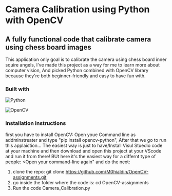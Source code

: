 # Camera Calibration using Python with OpenCV

## A fully functional code that calibrate camera using chess board images

This application only goal is to calibrate the camera using chess board inner squire angels, I've made this project as a way for me to learn more about computer vision, And picked Python combined with OpenCV library because they're both beginner-friendly and easy to have fun with.

### Built with
![Python](https://img.shields.io/badge/Python-3776AB?style=for-the-badge&logo=python&logoColor=white)

![OpenCV](https://img.shields.io/badge/OpenCV-5C3EE8?style=for-the-badge&logo=opencv&logoColor=white)

### Installation instructions

first you have to install OpenCV:
  Open youe Command line as addminstreater and type "pip install opencv-python", After that we go to run this applaiction...
  The easiest way is just to have/Install Visul Stuedio code at your machine and then download and open this project at your VScode and run it from there! 
BUt here it's the easiest way for a differnt type of people:
<Open your command-line again" and do the next:
1. clone the repo:
   git clone https://github.com/M0hialdin/OpenCV-assignments.git
2. go inside the folder where the code is:
   cd OpenCV-assignments
3. Run the code
   Camera_Calibration.py



